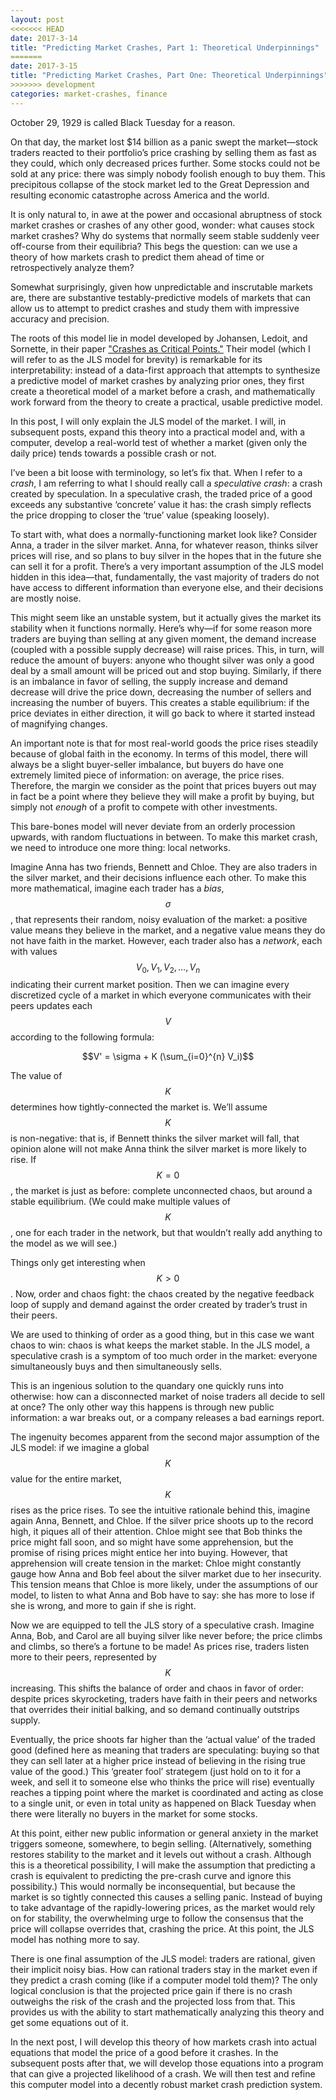 ```yaml
---
layout: post
<<<<<<< HEAD
date: 2017-3-14
title: "Predicting Market Crashes, Part 1: Theoretical Underpinnings"
=======
date: 2017-3-15
title: "Predicting Market Crashes, Part One: Theoretical Underpinnings"
>>>>>>> development
categories: market-crashes, finance
---
```


October 29, 1929 is called Black Tuesday for a reason.


On that day, the market lost $14 billion as a panic swept the market—stock traders reacted to their
portfolio’s price crashing by selling them as fast as they could, which only decreased prices
further. Some stocks could not be sold at any price: there was simply nobody foolish enough to buy
them. This precipitous collapse of the stock market led to the Great Depression and resulting
economic catastrophe across America and the world.


It is only natural to, in awe at the power and occasional abruptness of stock market crashes or
crashes of any other good, wonder: what causes stock market crashes? Why do systems that normally
seem stable suddenly veer off-course from their equilibria? This begs the question: can we use a
theory of how markets crash to predict them ahead of time or retrospectively analyze them?


Somewhat surprisingly, given how unpredictable and inscrutable markets are, there are substantive
testably-predictive models of markets that can allow us to attempt to predict crashes and study them
with impressive accuracy and precision.


The roots of this model lie in model developed by Johansen, Ledoit, and Sornette, in their
paper
["Crashes as Critical Points."](http://www.worldscientific.com/doi/abs/10.1142/S0219024900000115?journalCode=ijtaf) Their
model (which I will refer to as the JLS model for brevity) is remarkable for its interpretability:
instead of a data-first approach that attempts to synthesize a predictive model of market crashes by
analyzing prior ones, they first create a theoretical model of a market before a crash, and
mathematically work forward from the theory to create a practical, usable predictive model.


In this post, I will only explain the JLS model of the market. I will, in subsequent posts, expand
this theory into a practical model and, with a computer, develop a real-world test of whether a
market (given only the daily price) tends towards a possible crash or not.


I’ve been a bit loose with terminology, so let’s fix that. When I refer to a *crash*, I am referring
to what I should really call a *speculative crash*: a crash created by speculation. In a speculative
crash, the traded price of a good exceeds any substantive ‘concrete’ value it has: the crash simply
reflects the price dropping to closer the ‘true’ value (speaking loosely).


To start with, what does a normally-functioning market look like? Consider Anna, a trader in the
silver market. Anna, for whatever reason, thinks silver prices will rise, and so plans to buy silver
in the hopes that in the future she can sell it for a profit. There’s a very important assumption of
the JLS model hidden in this idea—that, fundamentally, the vast majority of traders do not have
access to different information than everyone else, and their decisions are mostly noise.


This might seem like an unstable system, but it actually gives the market its stability when it
functions normally. Here’s why—if for some reason more traders are buying than selling at any given
moment, the demand increase (coupled with a possible supply decrease) will raise prices. This, in
turn, will reduce the amount of buyers: anyone who thought silver was only a good deal by a small
amount will be priced out and stop buying. Similarly, if there is an imbalance in favor of selling,
the supply increase and demand decrease will drive the price down, decreasing the number of sellers
and increasing the number of buyers. This creates a stable equilibrium: if the price deviates in
either direction, it will go back to where it started instead of magnifying changes.


An important note is that for most real-world goods the price rises steadily because of global faith
in the economy. In terms of this model, there will always be a slight buyer-seller imbalance, but
buyers do have one extremely limited piece of information: on average, the price rises. Therefore,
the margin we consider as the point that prices buyers out may in fact be a point where they believe
they will make a profit by buying, but simply not *enough* of a profit to compete with other
investments.


This bare-bones model will never deviate from an orderly procession upwards, with random
fluctuations in between. To make this market crash, we need to introduce one more thing: local
networks.


Imagine Anna has two friends, Bennett and Chloe. They are also traders in the silver market, and
their decisions influence each other. To make this more mathematical, imagine each trader has a
*bias*, $$\sigma$$, that represents their random, noisy evaluation of the market: a positive value
means they believe in the market, and a negative value means they do not have faith in the
market. However, each trader also has a *network*, each with values $$V_0, V_1, V_2, …, V_n$$
indicating their current market position. Then we can imagine every discretized cycle of a market in
which everyone communicates with their peers updates each $$V$$ according to the following formula:


$$V' = \sigma + K (\sum_{i=0}^{n} V_i)$$


The value of $$K$$ determines how tightly-connected the market is. We’ll assume $$K$$ is non-negative:
that is, if Bennett thinks the silver market will fall, that opinion alone will not make Anna think
the silver market is more likely to rise. If $$K = 0$$, the market is just as before: complete
unconnected chaos, but around a stable equilibrium. (We could make multiple values of $$K$$, one for
each trader in the network, but that wouldn’t really add anything to the model as we will see.)


Things only get interesting when $$K > 0$$. Now, order and chaos fight: the chaos created by the
negative feedback loop of supply and demand against the order created by trader’s trust in their
peers.


We are used to thinking of order as a good thing, but in this case we want chaos to win: chaos is
what keeps the market stable. In the JLS model, a speculative crash is a symptom of too much order
in the market: everyone simultaneously buys and then simultaneously sells.


This is an ingenious solution to the quandary one quickly runs into otherwise: how can a
disconnected market of noise traders all decide to sell at once? The only other way this happens is
through new public information: a war breaks out, or a company releases a bad earnings report.


The ingenuity becomes apparent from the second major assumption of the JLS model: if we imagine a
global $$K$$ value for the entire market, $$K$$ rises as the price rises. To see the intuitive rationale
behind this, imagine again Anna, Bennett, and Chloe. If the silver price shoots up to the record
high, it piques all of their attention. Chloe might see that Bob thinks the price might fall soon,
and so might have some apprehension, but the promise of rising prices might entice her into
buying. However, that apprehension will create tension in the market: Chloe might constantly gauge
how Anna and Bob feel about the silver market due to her insecurity. This tension means that Chloe
is more likely, under the assumptions of our model, to listen to what Anna and Bob have to say: she
has more to lose if she is wrong, and more to gain if she is right.


Now we are equipped to tell the JLS story of a speculative crash. Imagine Anna, Bob, and Carol are
all buying silver like never before; the price climbs and climbs, so there’s a fortune to be made!
As prices rise, traders listen more to their peers, represented by $$K$$ increasing. This shifts the
balance of order and chaos in favor of order: despite prices skyrocketing, traders have faith in
their peers and networks that overrides their initial balking, and so demand continually outstrips
supply.


Eventually, the price shoots far higher than the ‘actual value’ of the traded good (defined here as
meaning that traders are speculating: buying so that they can sell later at a higher price instead
of believing in the rising true value of the good.) This ‘greater fool’ strategem (just hold on to
it for a week, and sell it to someone else who thinks the price will rise) eventually reaches a
tipping point where the market is coordinated and acting as close to a single unit, or even in total
unity as happened on Black Tuesday when there were literally no buyers in the market for some
stocks.


At this point, either new public information or general anxiety in the market triggers someone,
somewhere, to begin selling. (Alternatively, something restores stability to the market and it
levels out without a crash. Although this is a theoretical possibility, I will make the assumption
that predicting a crash is equivalent to predicting the pre-crash curve and ignore this
possibility.) This would normally be inconsequential, but because the market is so tightly connected
this causes a selling panic. Instead of buying to take advantage of the rapidly-lowering prices, as
the market would rely on for stability, the overwhelming urge to follow the consensus that the price
will collapse overrides that, crashing the price. At this point, the JLS model has nothing more to
say.


There is one final assumption of the JLS model: traders are rational, given their implicit noisy
bias. How can rational traders stay in the market even if they predict a crash coming (like if a
computer model told them)? The only logical conclusion is that the projected price gain if there is
no crash outweighs the risk of the crash and the projected loss from that. This provides us with the
ability to start mathematically analyzing this theory and get some equations out of it.


In the next post, I will develop this theory of how markets crash into actual equations that model
the price of a good before it crashes. In the subsequent posts after that, we will develop those
equations into a program that can give a projected likelihood of a crash. We will then test and
refine this computer model into a decently robust market crash prediction system.
